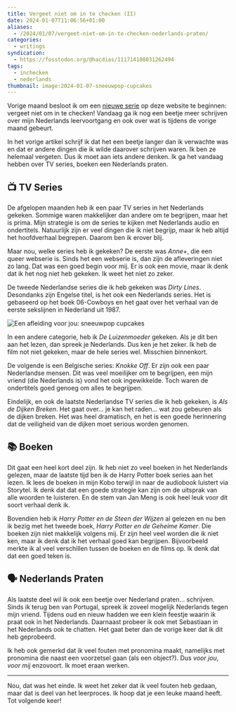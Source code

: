 ```yaml
---
title: Vergeet niet om in te checken (II)
date: 2024-01-07T11:06:56+01:00
aliases:
  - /2024/01/07/vergeet-niet-om-in-te-checken-nederlands-praten/
categories:
  - writings
syndication:
  - https://fosstodon.org/@hacdias/111714188031262494
tags:
  - inchecken
  - nederlands
thumbnail: image:2024-01-07-sneeuwpop-cupcakes
---
```


Vorige maand besloot ik om een [nieuwe serie](/2023/12/07/vergeet-niet-om-in-te-checken-het-begin/) op deze website te beginnen: vergeet niet om in te checken! Vandaag ga ik nog een beetje meer schrijven over mijn Nederlands leervoortgang en ook over wat is tijdens de vorige maand gebeurt.

<!--more-->

In het vorige artikel schrijf ik dat het een beetje langer dan ik verwachte was en dat er andere dingen die ik wilde daarover schrijven waren. Ik ben ze helemaal vergeten. Dus ik moet aan iets andere denken. Ik ga het vandaag hebben over TV series, boeken een Nederlands praten.

## 📺 TV Series

De afgelopen maanden heb ik een paar TV series in het Nederlands gekeken. Sommige waren makkelijker dan andere om te begrijpen, maar het is prima. Mijn strategie is om de series te kijken met Nederlands audio en ondertitels. Natuurlijk zijn er veel dingen die ik niet begrijp, maar ik heb altijd het hoofdverhaal begrepen. Daarom ben ik erover blij.

Maar nou, welke series heb ik gekeken? De eerste was *Anne+*, die een queer webserie is. Sinds het een webserie is, dan zijn de afleveringen niet zo lang. Dat was een goed begin voor mij. Er is ook een movie, maar ik denk dat ik het nog niet heb gekeken. Ik weet het niet zo zeker.

De tweede Nederlandse series die ik heb gekeken was *Dirty Lines*. Desondanks zijn Engelse titel, is het ook een Nederlands series. Het is gebaseerd op het boek 06-Cowboys en het gaat over het verhaal van de eerste sekslijnen in Nederland uit 1987.

![Een afleiding voor jou: sneeuwpop cupcakes](image:2024-01-07-sneeuwpop-cupcakes)

In een andere categorie, heb ik *De Luizenmoeder* gekeken. Als je dit ben aan het lezen, dan spreek je Nederlands. Dus ken je het zeker. Ik heb de film not niet gekeken, maar de hele series wel. Misschien binnenkort.

De volgende is een Belgische series: *Knokke Off*. Er zijn ook een paar Nederlandse mensen. Dit was veel moeilijker om te begrijpen, een mijn vriend (die Nederlands is) vond het ook ingewikkelde. Toch waren de ondertitels goed genoeg om alles te begrijpen.

Eindelijk, en ook de laatste Nederlandse TV series die ik heb gekeken, is *Als de Dijken Breken*. Het gaat over… je kan het raden… wat zou gebeuren als de dijken breken. Het was heel dramatisch, en het is een goede herinnering dat de veiligheid van de dijken moet serious worden genomen.

## 📚 Boeken

Dit gaat een heel kort deel zijn. Ik heb niet zo veel boeken in het Nederlands gelezen, maar de laatste tijd ben ik de Harry Potter boek series aan het lezen. Ik lees de boeken in mijn Kobo terwijl in naar de audiobook luistert via Storytel. Ik denk dat dat een goede strategie kan zijn om de uitsprak van alle woorden te luisteren. En de stem van Jan Meng is ook heel leuk voor dit soort verhaal denk ik.

Bovendien heb ik *Harry Potter en de Steen der Wijzen* al gelezen en nu ben ik bezig met het tweede boek, *Harry Potter en de Geheime Kamer*. Die boeken zijn niet makkelijk volgens mij. Er zijn heel veel worden die ik niet ken, maar ik denk dat ik het verhaal goed kan begrijpen. Bijvoorbeeld merkte ik al veel verschillen tussen de boeken en de films op. Ik denk dat dat een goed teken is.

## 🗣️ Nederlands Praten

Als laatste deel wil ik ook een beetje over Nederland praten… schrijven. Sinds ik terug ben van Portugal, spreek ik zoveel mogelijk Nederlands tegen mijn vriend. Tijdens oud en nieuw hadden we een klein feestje waarin ik praat ook in het Nederlands. Daarnaast probeer ik ook met Sebastiaan in het Nederlands ook te chatten. Het gaat beter dan de vorige keer dat ik dit heb geprobeerd.

Ik heb ook gemerkd dat ik veel fouten met pronomina maakt, namelijks met pronomina die naast een voorzetsel gaan (als een object?). Dus *voor jou*, *voor mij* enzovoort. Ik moet eraan werken.

---

Nou, dat was het einde. Ik weet het zeker dat ik veel fouten heb gedaan, maar dat is deel van het leerproces. Ik hoop dat je een leuke maand heeft. Tot volgende keer!
